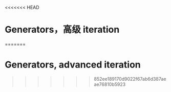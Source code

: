 
<<<<<<< HEAD
# Generators，高级 iteration
=======
# Generators, advanced iteration
>>>>>>> 852ee189170d9022f67ab6d387aeae76810b5923
